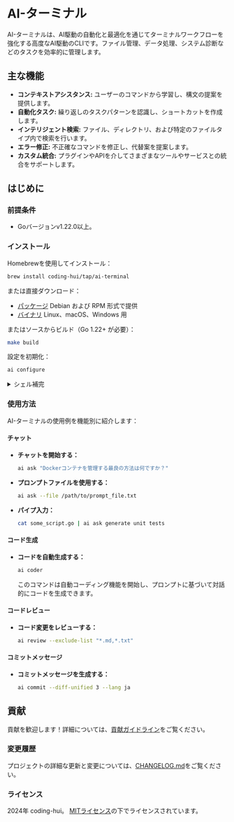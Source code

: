 # AI-ターミナル

AI-ターミナルは、AI駆動の自動化と最適化を通じてターミナルワークフローを強化する高度なAI駆動のCLIです。ファイル管理、データ処理、システム診断などのタスクを効率的に管理します。

## 主な機能

- **コンテキストアシスタンス:** ユーザーのコマンドから学習し、構文の提案を提供します。
- **自動化タスク:** 繰り返しのタスクパターンを認識し、ショートカットを作成します。
- **インテリジェント検索:** ファイル、ディレクトリ、および特定のファイルタイプ内で検索を行います。
- **エラー修正:** 不正確なコマンドを修正し、代替案を提案します。
- **カスタム統合:** プラグインやAPIを介してさまざまなツールやサービスとの統合をサポートします。

## はじめに

### 前提条件

- Goバージョンv1.22.0以上。

### インストール

Homebrewを使用してインストール：

```bash
brew install coding-hui/tap/ai-terminal
```

または直接ダウンロード：

- [パッケージ][releases] Debian および RPM 形式で提供
- [バイナリ][releases] Linux、macOS、Windows 用

[releases]: https://github.com/coding-hui/ai-terminal/releases

またはソースからビルド（Go 1.22+ が必要）：

```sh
make build
```

設定を初期化：
```sh
ai configure
```

<details>
<summary>シェル補完</summary>

すべてのパッケージとアーカイブには、Bash、ZSH、Fish、PowerShell 用の事前生成された補完ファイルが含まれています。

ソースからビルドした場合、以下のコマンドで生成できます：

```bash
ai completion bash -h
ai completion zsh -h
ai completion fish -h
ai completion powershell -h
```

パッケージ（Homebrew、Debs など）を使用する場合、シェルの設定が正しければ補完は自動的に設定されます。

</details>

### 使用方法

AI-ターミナルの使用例を機能別に紹介します：

#### チャット

- **チャットを開始する：**
  ```sh
  ai ask "Dockerコンテナを管理する最良の方法は何ですか？"
  ```

- **プロンプトファイルを使用する：**
  ```sh
  ai ask --file /path/to/prompt_file.txt
  ```

- **パイプ入力：**
  ```sh
  cat some_script.go | ai ask generate unit tests
  ```

#### コード生成

- **コードを自動生成する：**
  ```sh
  ai coder
  ```
  このコマンドは自動コーディング機能を開始し、プロンプトに基づいて対話的にコードを生成できます。

#### コードレビュー

- **コード変更をレビューする：**
  ```sh
  ai review --exclude-list "*.md,*.txt"
  ```

#### コミットメッセージ

- **コミットメッセージを生成する：**
  ```sh
  ai commit --diff-unified 3 --lang ja
  ```

## 貢献

貢献を歓迎します！詳細については、[貢献ガイドライン](CONTRIBUTING.md)をご覧ください。

### 変更履歴

プロジェクトの詳細な更新と変更については、[CHANGELOG.md](CHANGELOG.md)をご覧ください。

### ライセンス

2024年 coding-hui。 [MITライセンス](LICENSE)の下でライセンスされています。
